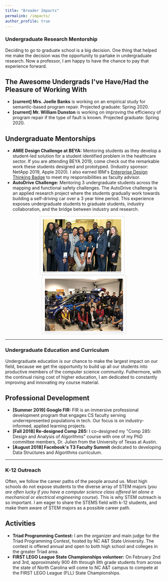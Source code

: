 ```yaml
---
title: "Broader Impacts"
permalink: /impacts/
author_profile: true
---
```


### <i class="fa fa-fw fa-user-graduate" aria-hidden="true"></i> Undergraduate Research Mentorship


Deciding to go to graduate school is a big decision. One thing that helped me make the decision was the opportunity to partake in undergraduate research. Now a professor, I am happy to have the chance to pay that experience forward.

## The Awesome Undergrads I've Have/Had the Pleasure of Working With

* **\[current\] Mrs. Joelle Banks** is working on an empirical study for semantic-based program repair. Projected graduate: Spring 2020.
* **\[current\] Mr. William Dunston** is working on improving the efficiency of program repair if the type of fault is known. Projected graduate: Spring 2020.

## Undergraduate Mentorships
* **AMIE Design Challenge at BEYA:** Mentoring students as they develop a student-led solution for a student identified problem in the healthcare sector. If you are attending BEYA 2019, come check out the remarkable work these students designed and prototyped. (Industry sponsor: NetApp 2019, Apple 2020). I also earned IBM's [Enterprise Design Thinking Badge](https://www.youracclaim.com/badges/e5123a17-6b9a-40c2-a1b3-87f8afc98a4b/public_url) to meet my responsibilities as faculty advisor.
* **AutoDrive Challenge:** Mentoring 3 undergraduate students across the mapping and functional safety challenges. The AutoDrive challenge is an applied research project where the students gradually work towards building a self-driving car over a 3 year time period. This experience exposes undergraduate students to graduate students, industry collaboration, and the bridge between industry and research.

<center><img src="../images/amie.png" alt="AMIE Design Challenge"> &nbsp;&nbsp; <img src="../images/auto1.png" alt="SAE-GM Autodrive Challenge"></center>

---

### <i class="fa fa-fw fa-chalkboard-teacher" aria-hidden="true"></i> Undergraduate Education and Curriculum

Undergraduate education is our chance to make the largest impact on our field, because we get the opportunity to build up all our students into productive members of the computer science community. Futhermore, with the continual rising cost of higher education, I am dedicated to constantly improving and innovating my course material.

## Professional Development 
* **\[Summer 2019\] Google FIR:** FIR is an immersive professional development program that engages CS faculty serving underrepresented populations in tech.  Our focus is on industry-informed, applied learning projects. 
* **\[Fall 2018\] Re-designed Comp 285:** I co-designed my "Comp 285: Design and Analysis of Algorithms" course with one of my PhD committee members, Dr. Julien from the University of Texas at Austin.
* **\[August 2018\] Facebook's T3 Faculty Summit** dedicated to developing Data Structures and Algorithms curriculum.

---

### <i class="fa fa-fw fa-school" aria-hidden="true"></i> K-12 Outreach

Often, we follow the career paths of the people around us. Most high schools do not expose students to the diverse array of STEM majors 
(*you are often lucky if you have a computer science class offered let alone a mechanical or electrical engineering course*). This is why STEM outreach is so important. I am eager to share the STEMS field with k-12 students, and make them aware of STEM majors as a possible career path.

## Activities
* **Triad Programming Contest:** I am the organizer and main judge for the Triad Programming Contest, hosted by NC A&T State University. The contest is offered annual and open to both high school and colleges in the greater Triad area.
* **FIRST LEGO League State Championships volunteer:** On February 2nd and 3rd, approximately 900 4th through 8th grade students from across the state of North Carolina will come to NC A&T campus to compete at the FIRST LEGO League (FLL) State Championships.
